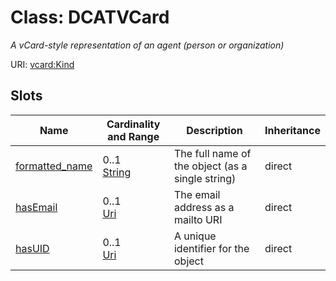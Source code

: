 

# Class: DCATVCard 


_A vCard-style representation of an agent (person or organization)_





URI: [vcard:Kind](http://www.w3.org/2006/vcard/ns#Kind)

## Slots

| Name | Cardinality and Range | Description | Inheritance |
| ---  | --- | --- | --- |
| [formatted_name](formatted_name.md) | 0..1 <br/> [String](String.md) | The full name of the object (as a single string) | direct |
| [hasEmail](hasEmail.md) | 0..1 <br/> [Uri](Uri.md) | The email address as a mailto URI | direct |
| [hasUID](hasUID.md) | 0..1 <br/> [Uri](Uri.md) | A unique identifier for the object | direct |

